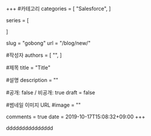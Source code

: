 +++
#카테고리
categories = [
    "Salesforce",
]

series = [
    
]

slug = "gobong"
url = "/blog/new/"

#작성자
authors = [
    "",
]

#제목
title = "Title"

#설명
description = ""

#공개: false / 비공개: true
draft = false

#썸네일 이미지 URL
#image = ""

comments = true
date = 2019-10-17T15:08:32+09:00
+++

<!-- 게시글 내용 -->
ddddddddddddddd